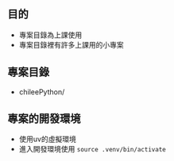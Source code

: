 ## 目的
- 專案目錄為上課使用
- 專案目錄裡有許多上課用的小專案

## 專案目錄
- chileePython/

## 專案的開發環境
- 使用uv的虛擬環境
- 進入開發環境使用 `source .venv/bin/activate`
